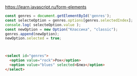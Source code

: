 https://learn.javascript.ru/form-elements  


```js 
const genres = document.getElementById('genres');
const selecteOption = genres.options[genres.selectedIndex];
console.log( selecteOption.value );
const newOption = new Option("Классика", "classic");
genres.append(newOption);
newOption.selected = true;

 
 ```
```html
<select id="genres">
  <option value="rock">Рок</option>
  <option value="blues" selected>Блюз</option>
</select>
  ```
